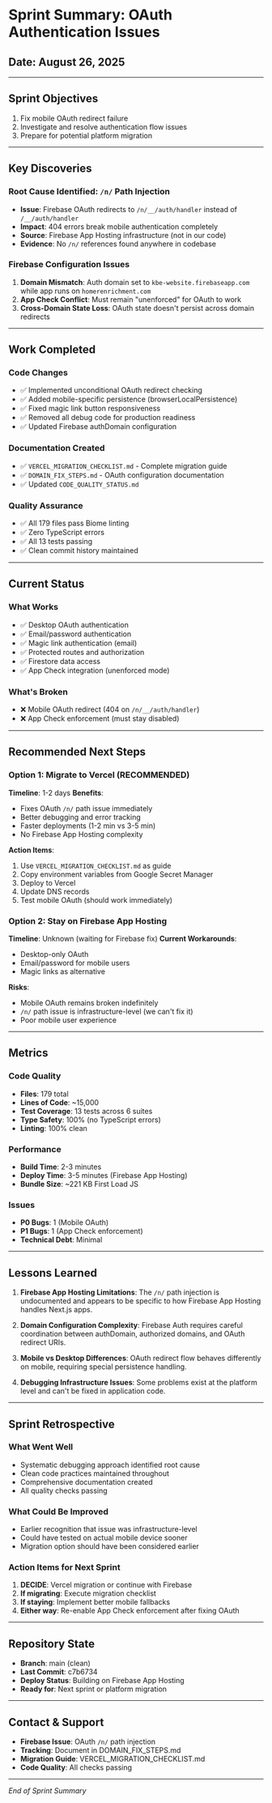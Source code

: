 # Sprint Summary: OAuth Authentication Issues
## Date: August 26, 2025

---

## Sprint Objectives
1. Fix mobile OAuth redirect failure
2. Investigate and resolve authentication flow issues  
3. Prepare for potential platform migration

---

## Key Discoveries

### Root Cause Identified: `/n/` Path Injection
- **Issue**: Firebase OAuth redirects to `/n/__/auth/handler` instead of `/__/auth/handler`
- **Impact**: 404 errors break mobile authentication completely
- **Source**: Firebase App Hosting infrastructure (not in our code)
- **Evidence**: No `/n/` references found anywhere in codebase

### Firebase Configuration Issues
1. **Domain Mismatch**: Auth domain set to `kbe-website.firebaseapp.com` while app runs on `homerenrichment.com`
2. **App Check Conflict**: Must remain "unenforced" for OAuth to work
3. **Cross-Domain State Loss**: OAuth state doesn't persist across domain redirects

---

## Work Completed

### Code Changes
- ✅ Implemented unconditional OAuth redirect checking
- ✅ Added mobile-specific persistence (browserLocalPersistence)
- ✅ Fixed magic link button responsiveness
- ✅ Removed all debug code for production readiness
- ✅ Updated Firebase authDomain configuration

### Documentation Created
- ✅ `VERCEL_MIGRATION_CHECKLIST.md` - Complete migration guide
- ✅ `DOMAIN_FIX_STEPS.md` - OAuth configuration documentation
- ✅ Updated `CODE_QUALITY_STATUS.md` 

### Quality Assurance
- ✅ All 179 files pass Biome linting
- ✅ Zero TypeScript errors
- ✅ All 13 tests passing
- ✅ Clean commit history maintained

---

## Current Status

### What Works
- ✅ Desktop OAuth authentication
- ✅ Email/password authentication
- ✅ Magic link authentication (email)
- ✅ Protected routes and authorization
- ✅ Firestore data access
- ✅ App Check integration (unenforced mode)

### What's Broken
- ❌ Mobile OAuth redirect (404 on `/n/__/auth/handler`)
- ❌ App Check enforcement (must stay disabled)

---

## Recommended Next Steps

### Option 1: Migrate to Vercel (RECOMMENDED)
**Timeline**: 1-2 days
**Benefits**:
- Fixes OAuth `/n/` path issue immediately
- Better debugging and error tracking
- Faster deployments (1-2 min vs 3-5 min)
- No Firebase App Hosting complexity

**Action Items**:
1. Use `VERCEL_MIGRATION_CHECKLIST.md` as guide
2. Copy environment variables from Google Secret Manager
3. Deploy to Vercel
4. Update DNS records
5. Test mobile OAuth (should work immediately)

### Option 2: Stay on Firebase App Hosting
**Timeline**: Unknown (waiting for Firebase fix)
**Current Workarounds**:
- Desktop-only OAuth
- Email/password for mobile users
- Magic links as alternative

**Risks**:
- Mobile OAuth remains broken indefinitely
- `/n/` path issue is infrastructure-level (we can't fix it)
- Poor mobile user experience

---

## Metrics

### Code Quality
- **Files**: 179 total
- **Lines of Code**: ~15,000
- **Test Coverage**: 13 tests across 6 suites
- **Type Safety**: 100% (no TypeScript errors)
- **Linting**: 100% clean

### Performance
- **Build Time**: 2-3 minutes
- **Deploy Time**: 3-5 minutes (Firebase App Hosting)
- **Bundle Size**: ~221 KB First Load JS

### Issues
- **P0 Bugs**: 1 (Mobile OAuth)
- **P1 Bugs**: 1 (App Check enforcement)
- **Technical Debt**: Minimal

---

## Lessons Learned

1. **Firebase App Hosting Limitations**: The `/n/` path injection is undocumented and appears to be specific to how Firebase App Hosting handles Next.js apps.

2. **Domain Configuration Complexity**: Firebase Auth requires careful coordination between authDomain, authorized domains, and OAuth redirect URIs.

3. **Mobile vs Desktop Differences**: OAuth redirect flow behaves differently on mobile, requiring special persistence handling.

4. **Debugging Infrastructure Issues**: Some problems exist at the platform level and can't be fixed in application code.

---

## Sprint Retrospective

### What Went Well
- Systematic debugging approach identified root cause
- Clean code practices maintained throughout
- Comprehensive documentation created
- All quality checks passing

### What Could Be Improved
- Earlier recognition that issue was infrastructure-level
- Could have tested on actual mobile device sooner
- Migration option should have been considered earlier

### Action Items for Next Sprint
1. **DECIDE**: Vercel migration or continue with Firebase
2. **If migrating**: Execute migration checklist
3. **If staying**: Implement better mobile fallbacks
4. **Either way**: Re-enable App Check enforcement after fixing OAuth

---

## Repository State
- **Branch**: main (clean)
- **Last Commit**: c7b6734
- **Deploy Status**: Building on Firebase App Hosting
- **Ready for**: Next sprint or platform migration

---

## Contact & Support
- **Firebase Issue**: OAuth `/n/` path injection
- **Tracking**: Document in DOMAIN_FIX_STEPS.md
- **Migration Guide**: VERCEL_MIGRATION_CHECKLIST.md
- **Code Quality**: All checks passing

---

*End of Sprint Summary*